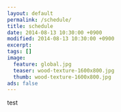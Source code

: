 ```yaml
---
layout: default
permalink: /schedule/
title: schedule
date: 2014-08-13 10:30:00 +0900
modified: 2014-08-13 10:30:00 +0900
excerpt:
tags: []
image:
  feature: global.jpg
  teaser: wood-texture-1600x800.jpg
  thumb: wood-texture-1600x800.jpg
ads: false  
---
```


test
